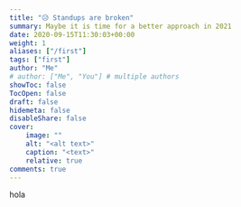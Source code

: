 ```yaml
---
title: "😥 Standups are broken"
summary: Maybe it is time for a better approach in 2021
date: 2020-09-15T11:30:03+00:00
weight: 1
aliases: ["/first"]
tags: ["first"]
author: "Me"
# author: ["Me", "You"] # multiple authors
showToc: false
TocOpen: false
draft: false
hidemeta: false
disableShare: false
cover:
    image: ""
    alt: "<alt text>"
    caption: "<text>"
    relative: true
comments: true
---
```

hola